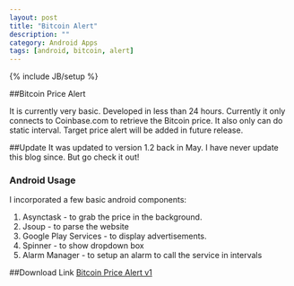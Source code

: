 ```yaml
---
layout: post
title: "Bitcoin Alert"
description: ""
category: Android Apps
tags: [android, bitcoin, alert]
---
```

{% include JB/setup %}

##Bitcoin Price Alert

It is currently very basic. Developed in less than 24 hours. Currently it only connects to Coinbase.com to retrieve the Bitcoin price. It also only can do static interval. Target price alert will be added in future release.


##Update 
It was updated to version 1.2 back in May. I have never update this blog since. But go check it out!

### Android Usage
I incorporated a few basic android components:
1. Asynctask - to grab the price in the background.
2. Jsoup - to parse the website 
3. Google Play Services - to display advertisements.
4. Spinner - to show dropdown box
5. Alarm Manager - to setup an alarm to call the service in intervals

##Download Link
[Bitcoin Price Alert v1](https://play.google.com/store/apps/details?id=com.mark.law.bitcoinpricealert)

